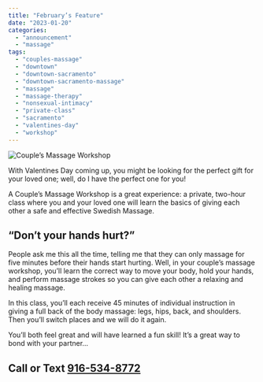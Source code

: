 ```yaml
---
title: "February’s Feature"
date: "2023-01-20"
categories: 
  - "announcement"
  - "massage"
tags: 
  - "couples-massage"
  - "downtown"
  - "downtown-sacramento"
  - "downtown-sacramento-massage"
  - "massage"
  - "massage-therapy"
  - "nonsexual-intimacy"
  - "private-class"
  - "sacramento"
  - "valentines-day"
  - "workshop"
---
```


![Couple’s Massage Workshop](images/img_0725-1024x580.jpg)

With Valentines Day coming up, you might be looking for the perfect gift for your loved one; well, do I have the perfect one for you!

A Couple’s Massage Workshop is a great experience: a private, two-hour class where you and your loved one will learn the basics of giving each other a safe and effective Swedish Massage.

## “Don’t your hands hurt?”

People ask me this all the time, telling me that they can only massage for five minutes before their hands start hurting. Well, in your couple’s massage workshop, you’ll learn the correct way to move your body, hold your hands, and perform massage strokes so you can give each other a relaxing and healing massage.

In this class, you’ll each receive 45 minutes of individual instruction in giving a full back of the body massage: legs, hips, back, and shoulders. Then you’ll switch places and we will do it again.

You’ll both feel great and will have learned a fun skill! It’s a great way to bond with your partner…

## Call or Text [916-534-8772](tel:9165348772)
